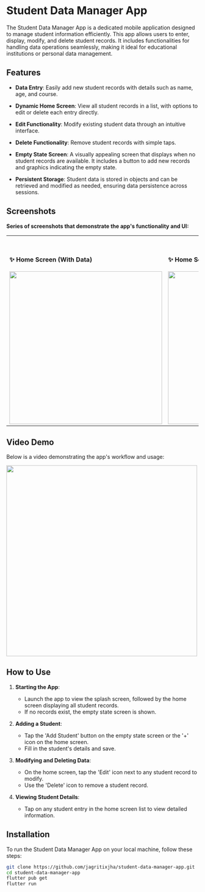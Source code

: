 # Student Data Manager App

The Student Data Manager App is a dedicated mobile application designed to manage student information efficiently. This app allows users to enter, display, modify, and delete student records. It includes functionalities for handling data operations seamlessly, making it ideal for educational institutions or personal data management.

## Features

- **Data Entry**: Easily add new student records with details such as name, age, and course.

- **Dynamic Home Screen**: View all student records in a list, with options to edit or delete each entry directly.

- **Edit Functionality**: Modify existing student data through an intuitive interface.

- **Delete Functionality**: Remove student records with simple taps.

- **Empty State Screen**: A visually appealing screen that displays when no student records are available. It includes a button to add new records and graphics indicating the empty state.

- **Persistent Storage**: Student data is stored in objects and can be retrieved and modified as needed, ensuring data persistence across sessions.

## Screenshots

**Series of screenshots that demonstrate the app's functionality and UI:**  
<table style="border-collapse: collapse; width: 100%;">
<tr>
<th colspan="4" style="text-align: center; border: 0;">Screenshots</th>
</tr>
<tr>
<td style="width: 250px; border: 0;">

#### ✨ Home Screen (With Data)
<img src="screenshots/home_with_data.png" height="400em" />

</td>
<td style="width: 220px; border: 0;">

#### ✨ Home Screen (Empty)
<img src="screenshots/home_empty.png" height="400em" />

</td>
<td style="width: 220px; border: 0;">

#### ✨ Data Entry Screen
<img src="screenshots/data_entry.png" height="400em" />

</td>
<td style="width: 220px; border: 0;">

#### ✨ Edit Data Screen
<img src="screenshots/edit_data.png" height="400em" />

</td>
</tr>
</table>

## Video Demo

Below is a video demonstrating the app's workflow and usage:

<img src="screenshots/app_overview.gif" height="500em" />

## How to Use

1. **Starting the App**:
    - Launch the app to view the splash screen, followed by the home screen displaying all student records.
    - If no records exist, the empty state screen is shown.

2. **Adding a Student**:
    - Tap the 'Add Student' button on the empty state screen or the '+' icon on the home screen.
    - Fill in the student's details and save.

3. **Modifying and Deleting Data**:
    - On the home screen, tap the 'Edit' icon next to any student record to modify.
    - Use the 'Delete' icon to remove a student record.

4. **Viewing Student Details**:
    - Tap on any student entry in the home screen list to view detailed information.

## Installation

To run the Student Data Manager App on your local machine, follow these steps:

```bash
git clone https://github.com/jagritixjha/student-data-manager-app.git
cd student-data-manager-app
flutter pub get
flutter run
